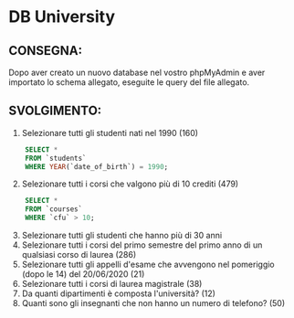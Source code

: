 # DB University

## CONSEGNA:

Dopo aver creato un nuovo database nel vostro phpMyAdmin e aver importato lo schema allegato, eseguite le query del file allegato.

## SVOLGIMENTO:

1. Selezionare tutti gli studenti nati nel 1990 (160)

```sql
    SELECT *
    FROM `students`
    WHERE YEAR(`date_of_birth`) = 1990;
```

2. Selezionare tutti i corsi che valgono più di 10 crediti (479)

```sql
    SELECT *
    FROM `courses`
    WHERE `cfu` > 10;
```

3. Selezionare tutti gli studenti che hanno più di 30 anni
4. Selezionare tutti i corsi del primo semestre del primo anno di un qualsiasi corso di
   laurea (286)
5. Selezionare tutti gli appelli d'esame che avvengono nel pomeriggio (dopo le 14) del
   20/06/2020 (21)
6. Selezionare tutti i corsi di laurea magistrale (38)
7. Da quanti dipartimenti è composta l'università? (12)
8. Quanti sono gli insegnanti che non hanno un numero di telefono? (50)
